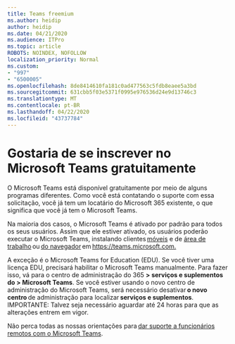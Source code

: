```yaml
---
title: Teams freemium
ms.author: heidip
author: heidip
ms.date: 04/21/2020
ms.audience: ITPro
ms.topic: article
ROBOTS: NOINDEX, NOFOLLOW
localization_priority: Normal
ms.custom:
- "997"
- "6500005"
ms.openlocfilehash: 8de8414610fa181c0ad477563c5fdb8eaee5a3bd
ms.sourcegitcommit: 631cbb5f03e5371f0995e976536d24e9d13746c3
ms.translationtype: MT
ms.contentlocale: pt-BR
ms.lasthandoff: 04/22/2020
ms.locfileid: "43737784"
---
```

# <a name="id-like-to-sign-up-for-teams-for-free"></a>Gostaria de se inscrever no Microsoft Teams gratuitamente

O Microsoft Teams está disponível gratuitamente por meio de alguns programas diferentes. Como você está contatando o suporte com essa solicitação, você já tem um locatário do Microsoft 365 existente, o que significa que você já tem o Microsoft Teams.

Na maioria dos casos, o Microsoft Teams é ativado por padrão para todos os seus usuários. Assim que ele estiver ativado, os usuários poderão executar o Microsoft Teams, instalando clientes [móveis](https://docs.microsoft.com/MicrosoftTeams/get-clients#mobile-clients) e de [área de trabalho](https://docs.microsoft.com/MicrosoftTeams/get-clients#desktop-client) ou [do navegador](https://docs.microsoft.com/MicrosoftTeams/get-clients#web-client) em <https://teams.microsoft.com.>

A exceção é o Microsoft Teams for Education (EDU). Se você tiver uma licença EDU, precisará habilitar o Microsoft Teams manualmente. Para fazer isso, vá para o centro de administração do 365 **> serviços e suplementos do > Microsoft Teams**. Se você estiver usando o novo centro de administração do Microsoft Teams, será necessário desativar **o novo centro** de administração para localizar **serviços e suplementos**. IMPORTANTE: Talvez seja necessário aguardar até 24 horas para que as alterações entrem em vigor.

Não perca todas as nossas orientações para [dar suporte a funcionários remotos com o Microsoft Teams](https://docs.microsoft.com/MicrosoftTeams/support-remote-work-with-teams).
